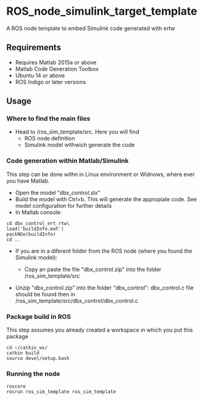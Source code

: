 # ROS_node_simulink_target_template
A ROS node template to embed Simulink code generated with ertw



## Requirements

* Requires Matlab 2015a or above
* Matlab Code Generation Toolbox
* Ubuntu 14 or above
* ROS Indigo or later versions

## Usage
### Where to find the main files
* Head to /ros_sim_template/src. Here you will find
  - ROS node definition
  - Simulink model withwich generate the code

### Code generation within Matlab/Simulink
This step can be done withn in Linux environment or Widnows, where ever you have  Matlab.

* Open the model "dbx_control.slx"
* Build the model with Ctrl+b. This will generate the appropiate code. See model configuration for further details
* In Matlab console:
```
cd dbx_control_ert_rtw\
load('buildInfo.mat')
packNGo(buildInfo)
cd ..
```
* If you are in a diferent folder from the ROS node (where you found the Simulink model):
  - Copy an paste the file "dbx_control.zip" into the folder /ros_sim_template/src
 
* Unzip "dbx_control.zip" into the folder "dbx_control": dbx_control.c file should be found then in /ros_sim_template/src/dbx_control/dbx_control.c

### Package build in ROS
This step assumes you already created a workspace in which you put this package

```
cd ~/catkin_ws/
catkin build
source devel/setup.bash
```
### Running the node
```
roscore
rosrun ros_sim_template ros_sim_template 
```

